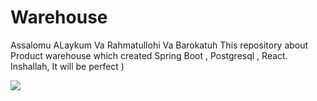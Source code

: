 # Warehouse
Assalomu ALaykum Va Rahmatullohi Va Barokatuh
This repository about Product warehouse which created Spring Boot , Postgresql , React. Inshallah, It will be perfect )


<div>
<img align="center"  height:auto" src="https://img.freepik.com/free-vector/warehouse-inside-isometric-composition_1284-18760.jpg?size=626&ext=jpg"/>
</div>
